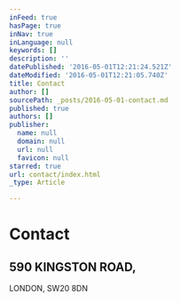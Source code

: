 ```yaml
---
inFeed: true
hasPage: true
inNav: true
inLanguage: null
keywords: []
description: ''
datePublished: '2016-05-01T12:21:24.521Z'
dateModified: '2016-05-01T12:21:05.740Z'
title: Contact
author: []
sourcePath: _posts/2016-05-01-contact.md
published: true
authors: []
publisher:
  name: null
  domain: null
  url: null
  favicon: null
starred: true
url: contact/index.html
_type: Article

---
```

# Contact

## 590 KINGSTON ROAD,   
LONDON, SW20 8DN